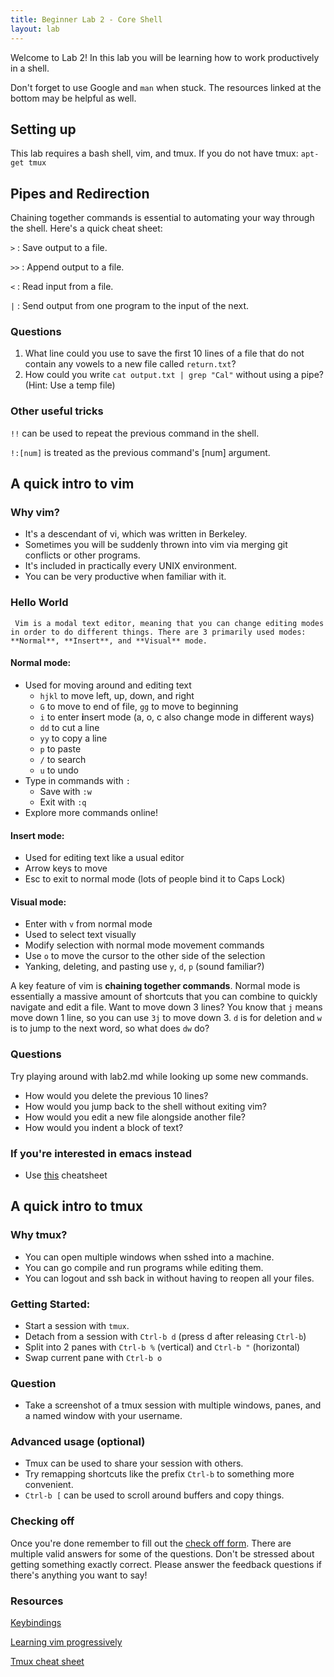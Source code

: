 ```yaml
---
title: Beginner Lab 2 - Core Shell
layout: lab
---
```


Welcome to Lab 2! In this lab you will be learning how to work productively in a shell.

Don't forget to use Google and `man` when stuck. The resources linked at the bottom may be helpful as well.


## Setting up
This lab requires a bash shell, vim, and tmux.
If you do not have tmux: `apt-get tmux`

## Pipes and Redirection
Chaining together commands is essential to automating your way through the shell. Here's a quick cheat sheet:

`>` : Save output to a file.

`>>` : Append output to a file.

`<` : Read input from a file.

`|` : Send output from one program to the input of the next.

### Questions
1. What line could you use to save the first 10 lines of a file that do not contain any vowels to a new file called `return.txt`? 
2. How could you write `cat output.txt | grep "Cal"` without using a pipe? (Hint: Use a temp file)

### Other useful tricks
`!!` can be used to repeat the previous command in the shell.

`!:[num]` is treated as the previous command's [num] argument. 

## A quick intro to vim
### Why vim?
 - It's a descendant of vi, which was written in Berkeley.
 - Sometimes you will be suddenly thrown into vim via merging git conflicts or other programs.
 - It's included in practically every UNIX environment.
 - You can be very productive when familiar with it.

### Hello World
     Vim is a modal text editor, meaning that you can change editing modes in order to do different things. There are 3 primarily used modes: **Normal**, **Insert**, and **Visual** mode.
#### Normal mode:
 - Used for moving around and editing text
   - `hjkl` to move left, up, down, and right
   - `G` to move to end of file, `gg` to move to beginning
   - `i` to enter **i**nsert mode (a, o, c also change mode in different ways)
   - `dd` to cut a line
   - `yy` to copy a line
   - `p` to paste
   - `/` to search
   - `u` to undo
 - Type in commands with `:`
   - Save with `:w`
   - Exit with `:q`
 - Explore more commands online!

#### Insert mode:
 - Used for editing text like a usual editor
 - Arrow keys to move
 - Esc to exit to normal mode (lots of people bind it to Caps Lock)

#### Visual mode:
 - Enter with `v` from normal mode
 - Used to select text visually
 - Modify selection with normal mode movement commands
 - Use `o` to move the cursor to the other side of the selection
 - Yanking, deleting, and pasting use `y`, `d`, `p` (sound familiar?)

  A key feature of vim is **chaining together commands**.
  Normal mode is essentially a massive amount of shortcuts that you can combine to quickly navigate and edit a file.
  Want to move down 3 lines?
  You know that `j` means move down 1 line, so you can use `3j` to move down 3.
  `d` is for deletion and `w` is to jump to the next word, so what does `dw` do?

### Questions
 Try playing around with lab2.md while looking up some new commands.
 - How would you delete the previous 10 lines?
 - How would you jump back to the shell without exiting vim?
 - How would you edit a new file alongside another file?
 - How would you indent a block of text?

### If you're interested in emacs instead
 - Use [this](http://readline.kablamo.org/emacs.html) cheatsheet

## A quick intro to tmux
### Why tmux?
 - You can open multiple windows when sshed into a machine.
 - You can go compile and run programs while editing them.
 - You can logout and ssh back in without having to reopen all your files.

### Getting Started:
 - Start a session with `tmux`.
 - Detach from a session with `Ctrl-b d` (press d after releasing `Ctrl-b`)
 - Split into 2 panes with `Ctrl-b %` (vertical) and `Ctrl-b "` (horizontal)
 - Swap current pane with `Ctrl-b o`

### Question
 - Take a screenshot of a tmux session with multiple windows, panes, and a named window with your username. 

### Advanced usage (optional)
 - Tmux can be used to share your session with others.
 - Try remapping shortcuts like the prefix `Ctrl-b` to something more convenient.
 - `Ctrl-b [` can be used to scroll around buffers and copy things.

### Checking off
 Once you're done remember to fill out the [check off form](goo.gl/rDqwi7).
 There are multiple valid answers for some of the questions.
 Don't be stressed about getting something exactly correct.
 Please answer the feedback questions if there's anything you want to say!

### Resources
 [Keybindings](http://teohm.com/blog/shortcuts-to-move-faster-in-bash-command-line/)

 [Learning vim progressively](http://yannesposito.com/Scratch/en/blog/Learn-Vim-Progressively/)

 [Tmux cheat sheet](https://gist.github.com/MohamedAlaa/2961058)
